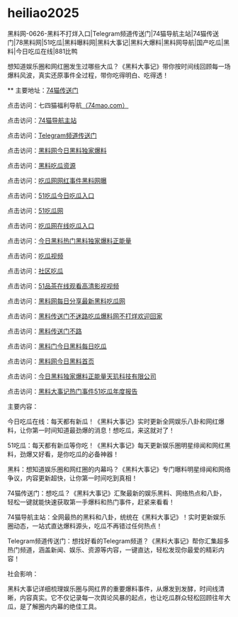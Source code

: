 # heiliao2025
黑料网-0626-黑料不打烊入口|Telegram频道传送门|74猫导航主站|74猫传送门|78黑料网|51吃瓜|黑料曝料网|黑料大事记|黑料大爆料|黑料网导航|国产吃瓜|黑料|今日吃瓜在线|881比鸭

想知道娱乐圈和网红圈发生过哪些大瓜？《黑料大事记》带你按时间线回顾每一场爆料风波，真实还原事件全过程，带你吃得明白、吃得透！

** 主要地址：<a href="https://74mao.com/">74猫传送门</a>

点击访问：七四猫福利导航<a href="https://74mao.com/">（74mao.com）</a>

点击访问：<a href="https://74mao.com/">74猫导航主站</a>

点击访问：<a href="https://74mao.com/">Telegram频道传送门</a>

点击访问：<a href="https://heiliao890.pages.dev/">黑料网今日黑料独家爆料</a>

点击访问：<a href="https://heiliao821.pages.dev/">黑料吃瓜资源</a>

点击访问：<a href="https://chigua437.pages.dev/">吃瓜网网红事件黑料网曝</a>

点击访问：<a href="https://chigua814.pages.dev/">51吃瓜今日吃瓜入口</a>

点击访问：<a href="https://chigua207.pages.dev/">51吃瓜网</a>

点击访问：<a href="https://chigua182.pages.dev/">吃瓜网在线吃瓜入口</a>

点击访问：<a href="https://heiliao903.pages.dev/">今日黑料热门黑料独家爆料正能量</a>

点击访问：<a href="https://cg9-35.pages.dev/">吃瓜视频</a>

点击访问：<a href="https://cg8-35.pages.dev/">社区吃瓜</a>

点击访问：<a href="https://pc8-34.pages.dev/">51品茶在线观看高清影视视频</a>

点击访问：<a href="https://heiliao619.pages.dev/">黑料网每日分享最新黑料吃瓜网</a>

点击访问：<a href="https://heiliao198.pages.dev/">黑料传送门不迷路吃瓜爆料网不打烊欢迎回家</a>

点击访问：<a href="https://heiliao371.pages.dev/">黑料传送门不路</a>

点击访问：<a href="https://heiliao971.pages.dev/">黑料门今日黑料每日吃瓜</a>

点击访问：<a href="https://heiliao901.pages.dev/">黑料网今日黑料首页</a>

点击访问：<a href="https://heiliao383.pages.dev/">今日黑料独家爆料正能量天玑科技有限公司</a>

点击访问：<a href="https://heiliao517.pages.dev/">黑料大事记热门事件51吃瓜年度报告</a>

主要内容：

今日吃瓜在线：每天都有新瓜！《黑料大事记》实时更新全网娱乐八卦和网红爆料，让你第一时间知道最劲爆的消息！想吃瓜，来这就对了！

51吃瓜：每天都有新瓜等你吃！《黑料大事记》每天更新娱乐圈明星绯闻和网红黑料，劲爆又好看，是你吃瓜的必备神器！

黑料：想知道娱乐圈和网红圈的内幕吗？《黑料大事记》专门曝料明星绯闻和网络争议，内容更新超快，让你第一时间吃到真相！

74猫传送门：想吃瓜？《黑料大事记》汇聚最新的娱乐黑料、网络热点和八卦，轻松一键就能快速获取第一手爆料和热门事件，赶紧来看看！

74猫导航主站：全网最热的黑料和八卦，统统在《黑料大事记》！实时更新娱乐圈动态，一站式直达爆料源头，吃瓜不再错过任何热点！

Telegram频道传送门：想找好看的Telegram频道？《黑料大事记》帮你汇集超多热门频道，涵盖新闻、娱乐、资源等内容，一键直达，轻松发现你最爱的精彩内容！

社会影响：

黑料大事记详细梳理娱乐圈与网红界的重要爆料事件，从爆发到发酵，时间线清晰，内容真实。它不仅记录每一次舆论风暴的起点，也让吃瓜群众轻松回顾往年大瓜，是了解圈内内幕的绝佳工具。

<span style="display:none;">[Canonical link](）</span>
